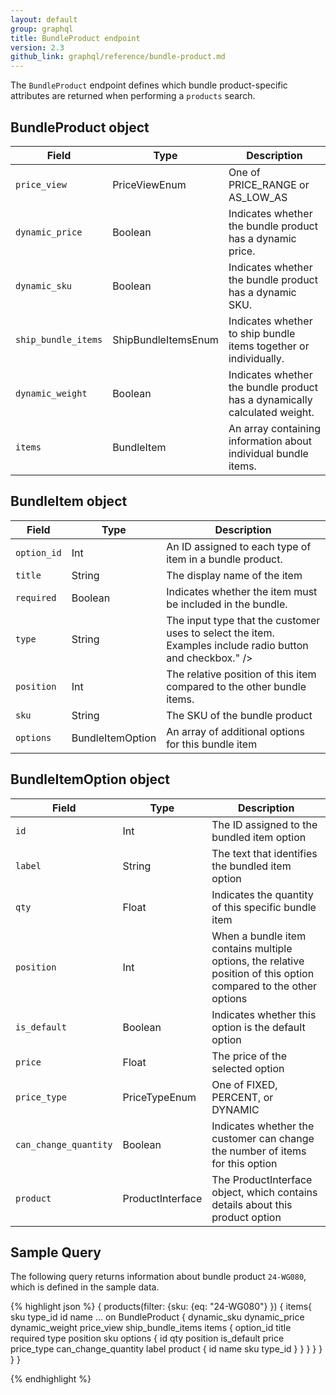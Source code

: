 ```yaml
---
layout: default
group: graphql
title: BundleProduct endpoint
version: 2.3
github_link: graphql/reference/bundle-product.md
---
```


The `BundleProduct` endpoint defines which bundle product-specific attributes are returned when performing a `products` search.

## BundleProduct object

Field | Type | Description
--- | --- | ---
`price_view` | PriceViewEnum | One of PRICE_RANGE or AS_LOW_AS
`dynamic_price` | Boolean | Indicates whether the bundle product has a dynamic price.
`dynamic_sku` | Boolean | Indicates whether the bundle product has a dynamic SKU.
`ship_bundle_items` | ShipBundleItemsEnum | Indicates whether to ship bundle items together or individually.
`dynamic_weight` | Boolean | Indicates whether the bundle product has a dynamically calculated weight.
`items` | BundleItem | An array containing information about individual bundle items.

## BundleItem object

Field | Type | Description
--- | --- | ---
`option_id` | Int | An ID assigned to each type of item in a bundle product.
`title` | String | The display name of the item
`required` | Boolean | Indicates whether the item must be included in the bundle.
`type` | String | The input type that the customer uses to select the item. Examples include radio button and checkbox." />
`position` | Int | The relative position of this item compared to the other bundle items.
`sku` | String | The SKU of the bundle product
`options`  | BundleItemOption | An array of additional options for this bundle item

##  BundleItemOption object

Field | Type | Description
--- | --- | ---
`id` | Int | The ID assigned to the bundled item option
`label` | String | The text that identifies the bundled item option
`qty` | Float | Indicates the quantity of this specific bundle item
`position` | Int | When a bundle item contains multiple options, the relative position of this option compared to the other options
`is_default` | Boolean | Indicates whether this option is the default option
`price` | Float | The price of the selected option
`price_type` | PriceTypeEnum | One of FIXED, PERCENT, or DYNAMIC
`can_change_quantity` | Boolean | Indicates whether the customer can change the number of items for this option
`product` | ProductInterface | The ProductInterface object, which contains details about this product option

## Sample Query

The following query returns information about bundle product `24-WG080`, which is defined in the sample data.

{% highlight json %}
{
   products(filter: {sku:
    {eq: "24-WG080"}
  	})
   {
       items{
           sku
           type_id
           id
           name
           ... on BundleProduct {
           dynamic_sku
            dynamic_price
            dynamic_weight
            price_view
            ship_bundle_items
            items {
              option_id
              title
              required
              type
              position
              sku
              options {
                id
                qty
                position
                is_default
                price
                price_type
                can_change_quantity
                label
                product {
                  id
                  name
                  sku
                  type_id
                   }
                }
            }
           }
       }
   }
}

{% endhighlight %}

